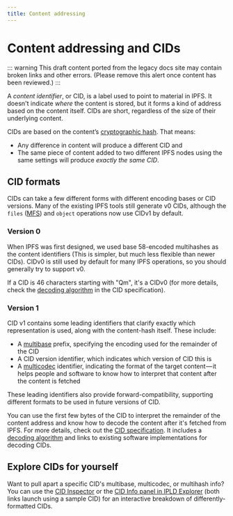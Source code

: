 ```yaml
---
title: Content addressing
---
```


# Content addressing and CIDs

::: warning
This draft content ported from the legacy docs site may contain broken links and other errors. (Please remove this alert once content has been reviewed.)
:::

A _content identifier_, or CID, is a label used to point to material in IPFS. It doesn't indicate _where_ the content is stored, but it forms a kind of address based on the content itself. CIDs are short, regardless of the size of their underlying content.

CIDs are based on the content’s [cryptographic hash](./hashes.md). That means:

- Any difference in content will produce a different CID and
- The same piece of content added to two different IPFS nodes using the same settings will produce _exactly the same CID_.

## CID formats

CIDs can take a few different forms with different encoding bases or CID versions. Many of the existing IPFS tools still generate v0 CIDs, although the `files` ([MFS](./mfs.md)) and `object` operations now use CIDv1 by default.

### Version 0

When IPFS was first designed, we used base 58-encoded multihashes as the content identifiers (This is simpler, but much less flexible than newer CIDs). CIDv0 is still used by default for many IPFS operations, so you should generally try to support v0.

If a CID is 46 characters starting with "Qm", it's a CIDv0 (for more details, check the [decoding algorithm](https://github.com/ipld/cid/blob/ef1b2002394b15b1e6c26c30545fd485f2c4c138/README.md#decoding-algorithm) in the CID specification).

### Version 1

CID v1 contains some leading identifiers that clarify exactly which representation is used, along with the content-hash itself. These include:

- A [multibase](https://github.com/multiformats/multibase) prefix, specifying the encoding used for the remainder of the CID
- A CID version identifier, which indicates which version of CID this is
- A [multicodec](https://github.com/multiformats/multicodec) identifier, indicating the format of the target content — it helps people and software to know how to interpret that content after the content is fetched

These leading identifiers also provide forward-compatibility, supporting different formats to be used in future versions of CID.

You can use the first few bytes of the CID to interpret the remainder of the content address and know how to decode the content after it's fetched from IPFS. For more details, check out the [CID specification](https://github.com/ipld/cid). It includes a [decoding algorithm](https://github.com/ipld/cid/blob/ef1b2002394b15b1e6c26c30545fd485f2c4c138/README.md#decoding-algorithm) and links to existing software implementations for decoding CIDs.

## Explore CIDs for yourself

Want to pull apart a specific CID's multibase, multicodec, or multihash info? You can use the [CID Inspector](https://cid.ipfs.io/#QmY7Yh4UquoXHLPFo2XbhXkhBvFoPwmQUSa92pxnxjQuPU) or the [CID Info panel in IPLD Explorer](https://explore.ipld.io/#/explore/QmY7Yh4UquoXHLPFo2XbhXkhBvFoPwmQUSa92pxnxjQuPU) (both links launch using a sample CID) for an interactive breakdown of differently-formatted CIDs.
